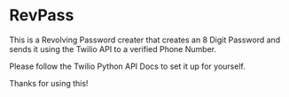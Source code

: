 # RevPass
This is a Revolving Password creater that creates an 8 Digit Password and sends it using the Twilio API to a verified Phone Number.

Please follow the Twilio Python API Docs to set it up for yourself. 

Thanks for using this!
